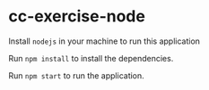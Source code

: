 # cc-exercise-node

Install `nodejs` in your machine to run this application

Run `npm install` to install the dependencies.

Run `npm start` to run the application.
